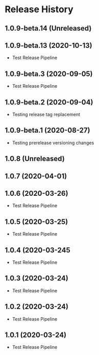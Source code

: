 # Release History
## 1.0.9-beta.14 (Unreleased)


## 1.0.9-beta.13 (2020-10-13)
- Test Release Pipeline

## 1.0.9-beta.3 (2020-09-05)
- Test Release Pipeline

## 1.0.9-beta.2 (2020-09-04)
- Testing release tag replacement

## 1.0.9-beta.1 (2020-08-27)
- Testing prerelease versioning changes

## 1.0.8 (Unreleased)

## 1.0.7 (2020-04-01)

## 1.0.6 (2020-03-26)
- Test Release Pipeline

## 1.0.5 (2020-03-25)
- Test Release Pipeline

## 1.0.4 (2020-03-245
- Test Release Pipeline

## 1.0.3 (2020-03-24)
- Test Release Pipeline

## 1.0.2 (2020-03-24)
- Test Release Pipeline


## 1.0.1 (2020-03-24)
- Test Release Pipeline
